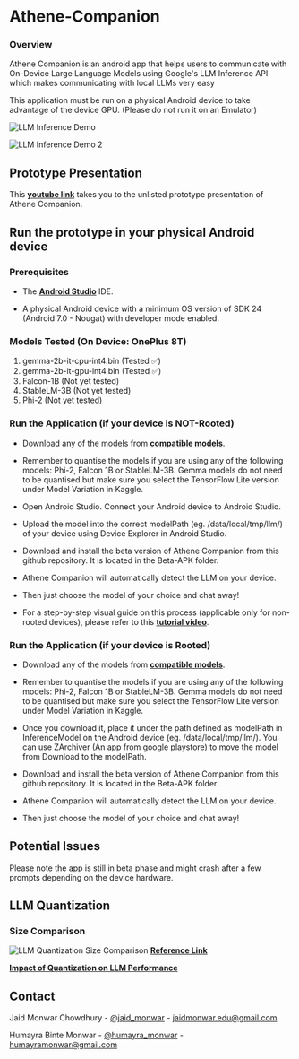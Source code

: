 # Athene-Companion

### Overview

Athene Companion is an android app that helps users to communicate with On-Device Large Language Models using Google's LLM Inference API which makes communicating with local LLMs very easy 

This application must be run on a physical Android device to take advantage of the device GPU. (Please do not run it on an Emulator)

![LLM Inference Demo](llm_inference.png)

![LLM Inference Demo 2](llm_inference_2.png)

## Prototype Presentation

This **[youtube link](https://youtu.be/G90dqSncwT8)** takes you to the unlisted prototype presentation of Athene Companion.

## Run the prototype in your physical Android device

### Prerequisites

*   The **[Android Studio](https://developer.android.com/studio/index.html)**
    IDE.

*   A physical Android device with a minimum OS version of SDK 24 (Android 7.0 -
    Nougat) with developer mode enabled.

### Models Tested (On Device: OnePlus 8T)

1. gemma-2b-it-cpu-int4.bin (Tested :white_check_mark:)
2. gemma-2b-it-gpu-int4.bin (Tested :white_check_mark:)
3. Falcon-1B (Not yet tested)
4. StableLM-3B (Not yet tested)
5. Phi-2 (Not yet tested)

### Run the Application (if your device is NOT-Rooted)

*   Download any of the models from 
    **[compatible models](https://developers.google.com/mediapipe/solutions/genai/llm_inference#models)**. 
    
*   Remember to quantise the models if you are using any of the following models: 
    Phi-2, Falcon 1B or StableLM-3B. Gemma models do not need to be quantised but make sure 
    you select the TensorFlow Lite version under Model Variation in Kaggle.

*   Open Android Studio. Connect your Android device to Android Studio.

*   Upload the model into the correct modelPath (eg. /data/local/tmp/llm/) of your device 
    using Device Explorer in Android Studio.

*   Download and install the beta version of Athene Companion from this github repository. It is
    located in the Beta-APK folder.

*   Athene Companion will automatically detect the LLM on your device.

*   Then just choose the model of your choice and chat away!

*   For a step-by-step visual guide on this process (applicable only for non-rooted devices), 
    please refer to this **[tutorial video](https://youtu.be/my-TzKrmrzM)**.

### Run the Application (if your device is Rooted)

*   Download any of the models from 
    **[compatible models](https://developers.google.com/mediapipe/solutions/genai/llm_inference#models)**. 
    
*   Remember to quantise the models if you are using any of the following models: 
    Phi-2, Falcon 1B or StableLM-3B. Gemma models do not need to be quantised but make sure 
    you select the TensorFlow Lite version under Model Variation in Kaggle.

*   Once you download it, place it under the path defined as modelPath in InferenceModel on 
    the Android device (eg. /data/local/tmp/llm/). You can use ZArchiver (An app from google playstore) to move the model from Download to the modelPath.

*   Download and install the beta version of Athene Companion from this github repository. It is
    located in the Beta-APK folder.

*   Athene Companion will automatically detect the LLM on your device.

*   Then just choose the model of your choice and chat away!

## Potential Issues

Please note the app is still in beta phase and might crash after a few prompts depending on the device hardware.

## LLM Quantization

### Size Comparison

![LLM Quantization Size Comparison](llm_quantized_size_comparison.png)
**[Reference Link](https://www.dfrobot.com/blog-13412.html)**

**[Impact of Quantization on LLM Performance](https://medium.com/@olga.zem/exploring-the-impact-of-quantization-on-llm-performance-5698e16c5564)**

## Contact

Jaid Monwar Chowdhury - [@jaid_monwar](https://www.facebook.com/jmc.unbesiegbar26/) - jaidmonwar.edu@gmail.com

Humayra Binte Monwar - [@humayra_monwar](https://www.facebook.com/) - humayramonwar@gmail.com